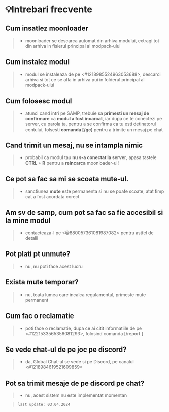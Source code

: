 # 💡Intrebari frecvente

## Cum insatlez moonloader
> - moonloader se descarca automat din arhiva modului, extragi tot din arhiva in fisierul principal al modpack-ului

## Cum instalez modul
> - modul se instaleaza de pe <#1218985524963053688>, descarci arhiva si tot ce se afla in arhiva pui in folderul principal al modpack-ului

## Cum folosesc modul
> - atunci cand intri pe SAMP, trebuie sa **primesti un mesaj de confirmare** ca **modul a fost incarcat**, iar dupa ce te conectezi pe server, cu parola ta, pentru a se confirma ca tu esti detinatorul contului, folsesti **comanda [/gc]** pentru a trimite un mesaj pe chat

## Cand trimit un mesaj, nu se intampla nimic
> - probabil ca modul tau **nu s-a conectat la server**, apasa tastele **CTRL + R** pentru a **reincarca** moonloader-ul!

## Ce pot sa fac sa mi se scoata mute-ul.
> - sanctiunea **mute** este permanenta si nu se poate scoate, atat timp cat a fost acordata corect

## Am sv de samp, cum pot sa fac sa fie accesibil si la mine modul
> - contacteaza-l pe <@880057361081987082> pentru astfel de detalii

## Pot plati pt unmute?
> - nu, nu poti face acest lucru

## Exista mute temporar?
> - nu, toata lumea care incalca regulamentul, primeste mute permanent 

## Cum fac o reclamatie
> - poti face o reclamatie, dupa ce ai citit informatiile de pe <#1221533565356081293>, folosind comanda [/report <nickname reclamat> <server-ul reclamat>]

## Se vede chat-ul de pe joc pe discord?
> - da, Global Chat-ul se vede si pe Discord, pe canalul <#1218984619521609859>

## Pot sa trimit mesaje de pe discord pe chat?
> - nu, acest sistem nu este implementat momentan


> `last update: 03.04.2024`
